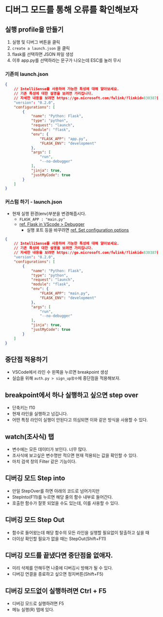 # 디버그 모드를 통해 오류를 확인해보자

## 실행 profile을 만들기
1. 실행 및 디버그 버튼을 클릭
2. `create a launch.json` 을 클릭
3. flask를 선택하면 JSON 파일 생성
4. 이후 app.py를 선택하라는 문구가 나오는데 ESC를 눌러 무시

### 기존의 launch.json
```json
{
    // IntelliSense를 사용하여 가능한 특성에 대해 알아보세요.
    // 기존 특성에 대한 설명을 보려면 가리킵니다.
    // 자세한 내용을 보려면 https://go.microsoft.com/fwlink/?linkid=830387을(를) 방문하세요.
    "version": "0.2.0",
    "configurations": [
        {
            "name": "Python: Flask",
            "type": "python",
            "request": "launch",
            "module": "flask",
            "env": {
                "FLASK_APP": "app.py",
                "FLASK_ENV": "development"
            },
            "args": [
                "run",
                "--no-debugger"
            ],
            "jinja": true,
            "justMyCode": true
        }
    ]
}
```

### 커스텀 하기 - launch.json
- 현재 실행 환경(env)부분을 변경해줍시다.
    - `FLASK_APP : "main.py"`
    - [ref. Flask in VScode > Debugger](https://code.visualstudio.com/docs/python/tutorial-flask#_run-the-app-in-the-debugger)
        - 실행 포트 등을 바꾸려면 [ref. Set configuration options](https://code.visualstudio.com/docs/python/debugging#_set-configuration-options)

```json
{
    // IntelliSense를 사용하여 가능한 특성에 대해 알아보세요.
    // 기존 특성에 대한 설명을 보려면 가리킵니다.
    // 자세한 내용을 보려면 https://go.microsoft.com/fwlink/?linkid=830387을(를) 방문하세요.
    "version": "0.2.0",
    "configurations": [
        {
            "name": "Python: Flask",
            "type": "python",
            "request": "launch",
            "module": "flask",
            "env": {
                "FLASK_APP": "main.py",
                "FLASK_ENV": "development"
            },
            "args": [
                "run",
                "--no-debugger"
            ],
            "jinja": true,
            "justMyCode": true
        }
    ]
}
```

## 중단점 적용하기
- VSCode에서 라인 수 왼쪽을 누르면 breakpoint 생성
- 실습을 위해 `auth.py > sign_up함수`에 중단점을 적용해보자.

## breakpoint에서 하나 실행하고 싶으면 step over
- 단축키는 f10
- 현재 라인을 실행하고 넘깁니다.
- 어떤 특정 라인이 실행이 안된다고 의심되면 이와 같은 방식을 사용할 수 있다.

## watch(조사식) 탭
- 변수에는 모든 데이터가 보인다. 너무 많다.
- 조사식에 보고싶은 변수명만 적으면 현재 적용되는 값을 확인할 수 있다.
- 마치 검색 창의 Filter 같은 기능이다.


## 디버깅 모드 Step into
- 만일 StepOver를 하면 아래의 코드로 넘어가지만
- StepInto(F11)를 누르면 해당 줄의 함수 내부로 들어간다.
- 호출한 함수가 잘못 되었을 수도 있는데, 이를 사용할 수 있다.

## 디버깅 모드 Step Out
- 함수로 들어왔는데 해당 함수의 모든 라인을 실행할 필요없이 탈출하고 싶을 때
- 더이상 확인할 필요가 없을 때는 StepOut(Shift+F11)

## 디버깅 모드를 끝냈다면 중단점을 없애자.
- 미리 삭제를 안해두면 나중에 디버깅시 방해가 될 수 있다.
- 디버깅 연결을 종료하고 싶으면 정지버튼(Shift+F5)

## 디버깅 모드없이 실행하려면 Ctrl + F5
- 디버깅 모드로 실행하려면 F5
- 메뉴 실행(R) 탭에 있다.